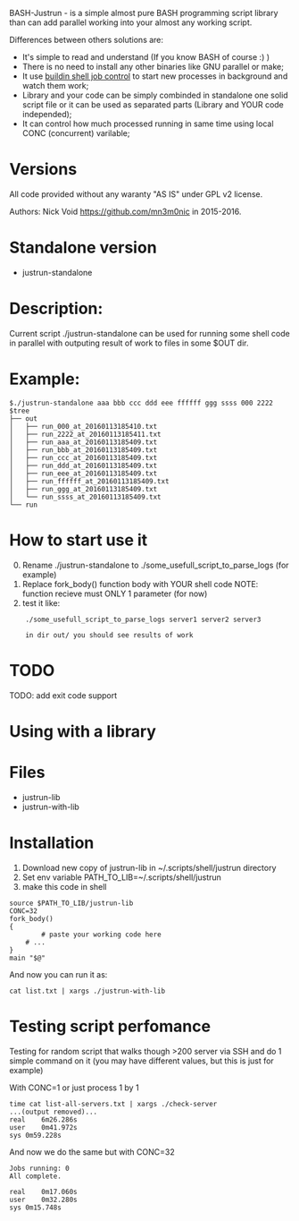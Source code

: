 BASH-Justrun - is a simple almost pure BASH programming script library than can 
add parallel working into your almost any working script.

Differences between others solutions are:

  * It's simple to read and understand (If you know BASH of course :) )
  * There is no need to install any other binaries like GNU parallel or make;
  * It use [buildin shell job control](http://www.tldp.org/LDP/abs/html/x9644.html) to start new processes in background and watch them work;
  * Library and your code can be simply combinded in standalone one solid script file or it can be used as separated parts (Library and YOUR code independed);
  * It can control how much processed running in same time using local CONC (concurrent) varilable; 


Versions
========
All code provided without any waranty "AS IS" under GPL v2 license.

Authors: Nick Void https://github.com/mn3m0nic in 2015-2016.

Standalone version
==================

  * justrun-standalone

Description:
============
Current script ./justrun-standalone can be used for running some shell code in parallel
with outputing result of work to files in some $OUT dir.

Example:
=======
```
$./justrun-standalone aaa bbb ccc ddd eee ffffff ggg ssss 000 2222
$tree
├── out
│   ├── run_000_at_20160113185410.txt
│   ├── run_2222_at_20160113185411.txt
│   ├── run_aaa_at_20160113185409.txt
│   ├── run_bbb_at_20160113185409.txt
│   ├── run_ccc_at_20160113185409.txt
│   ├── run_ddd_at_20160113185409.txt
│   ├── run_eee_at_20160113185409.txt
│   ├── run_ffffff_at_20160113185409.txt
│   ├── run_ggg_at_20160113185409.txt
│   └── run_ssss_at_20160113185409.txt
└── run
```

How to start use it
===================
 0. Rename ./justrun-standalone to ./some_usefull_script_to_parse_logs (for example)
 1. Replace fork_body() function body with YOUR shell code
    NOTE: function recieve must ONLY 1 parameter (for now)
 2. test it like:

```
    ./some_usefull_script_to_parse_logs server1 server2 server3

    in dir out/ you should see results of work 
```

TODO
====
TODO: add exit code support


Using with a library
====================

Files
======

  * justrun-lib 
  * justrun-with-lib

Installation
============

 1. Download new copy of justrun-lib in ~/.scripts/shell/justrun directory
 2. Set env variable PATH_TO_LIB=~/.scripts/shell/justrun
 3. make this code in shell

```
source $PATH_TO_LIB/justrun-lib
CONC=32
fork_body()
{
        # paste your working code here 
	# ...
}
main "$@"
```
And now you can run it as:

```
cat list.txt | xargs ./justrun-with-lib
```

Testing script perfomance
=========================

Testing for random script that walks though >200 server via SSH and do 1 simple command on it
(you may have different values, but this is just for example)

With CONC=1 or just process 1 by 1

```
time cat list-all-servers.txt | xargs ./check-server 
...(output removed)...
real	6m26.286s
user	0m41.972s
sys	0m59.228s
```

And now we do the same but with CONC=32

```
Jobs running: 0
All complete.

real	0m17.060s
user	0m32.280s
sys	0m15.748s
```
